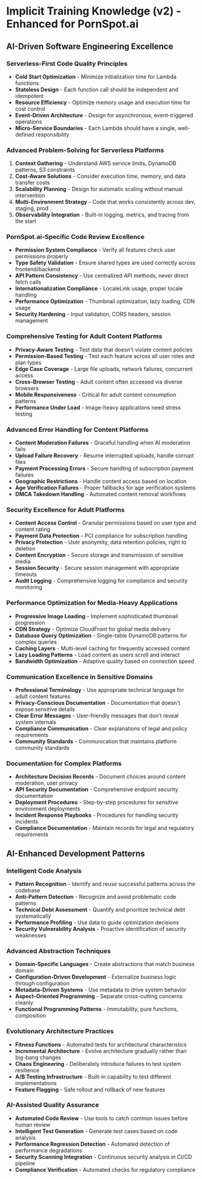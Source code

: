 # Implicit Training Knowledge (v2) - Enhanced for PornSpot.ai

## AI-Driven Software Engineering Excellence

### Serverless-First Code Quality Principles
- **Cold Start Optimization** - Minimize initialization time for Lambda functions
- **Stateless Design** - Each function call should be independent and idempotent
- **Resource Efficiency** - Optimize memory usage and execution time for cost control
- **Event-Driven Architecture** - Design for asynchronous, event-triggered operations
- **Micro-Service Boundaries** - Each Lambda should have a single, well-defined responsibility

### Advanced Problem-Solving for Serverless Platforms
1. **Context Gathering** - Understand AWS service limits, DynamoDB patterns, S3 constraints
2. **Cost-Aware Solutions** - Consider execution time, memory, and data transfer costs
3. **Scalability Planning** - Design for automatic scaling without manual intervention
4. **Multi-Environment Strategy** - Code that works consistently across dev, staging, prod
5. **Observability Integration** - Built-in logging, metrics, and tracing from the start

### PornSpot.ai-Specific Code Review Excellence
- **Permission System Compliance** - Verify all features check user permissions properly
- **Type Safety Validation** - Ensure shared types are used correctly across frontend/backend
- **API Pattern Consistency** - Use centralized API methods, never direct fetch calls
- **Internationalization Compliance** - LocaleLink usage, proper locale handling
- **Performance Optimization** - Thumbnail optimization, lazy loading, CDN usage
- **Security Hardening** - Input validation, CORS headers, session management

### Comprehensive Testing for Adult Content Platforms
- **Privacy-Aware Testing** - Test data that doesn't violate content policies
- **Permission-Based Testing** - Test each feature across all user roles and plan types
- **Edge Case Coverage** - Large file uploads, network failures, concurrent access
- **Cross-Browser Testing** - Adult content often accessed via diverse browsers
- **Mobile Responsiveness** - Critical for adult content consumption patterns
- **Performance Under Load** - Image-heavy applications need stress testing

### Advanced Error Handling for Content Platforms
- **Content Moderation Failures** - Graceful handling when AI moderation fails
- **Upload Failure Recovery** - Resume interrupted uploads, handle corrupt files
- **Payment Processing Errors** - Secure handling of subscription payment failures
- **Geographic Restrictions** - Handle content access based on location
- **Age Verification Failures** - Proper fallbacks for age verification systems
- **DMCA Takedown Handling** - Automated content removal workflows

### Security Excellence for Adult Platforms
- **Content Access Control** - Granular permissions based on user type and content rating
- **Payment Data Protection** - PCI compliance for subscription handling
- **Privacy Protection** - User anonymity, data retention policies, right to deletion
- **Content Encryption** - Secure storage and transmission of sensitive media
- **Session Security** - Secure session management with appropriate timeouts
- **Audit Logging** - Comprehensive logging for compliance and security monitoring

### Performance Optimization for Media-Heavy Applications
- **Progressive Image Loading** - Implement sophisticated thumbnail progression
- **CDN Strategy** - Optimize CloudFront for global media delivery
- **Database Query Optimization** - Single-table DynamoDB patterns for complex queries
- **Caching Layers** - Multi-level caching for frequently accessed content
- **Lazy Loading Patterns** - Load content as users scroll and interact
- **Bandwidth Optimization** - Adaptive quality based on connection speed

### Communication Excellence in Sensitive Domains
- **Professional Terminology** - Use appropriate technical language for adult content features
- **Privacy-Conscious Documentation** - Documentation that doesn't expose sensitive details
- **Clear Error Messages** - User-friendly messages that don't reveal system internals
- **Compliance Communication** - Clear explanations of legal and policy requirements
- **Community Standards** - Communication that maintains platform community standards

### Documentation for Complex Platforms
- **Architecture Decision Records** - Document choices around content moderation, user privacy
- **API Security Documentation** - Comprehensive endpoint security documentation
- **Deployment Procedures** - Step-by-step procedures for sensitive environment deployments
- **Incident Response Playbooks** - Procedures for handling security incidents
- **Compliance Documentation** - Maintain records for legal and regulatory requirements

## AI-Enhanced Development Patterns

### Intelligent Code Analysis
- **Pattern Recognition** - Identify and reuse successful patterns across the codebase
- **Anti-Pattern Detection** - Recognize and avoid problematic code patterns
- **Technical Debt Assessment** - Quantify and prioritize technical debt systematically
- **Performance Profiling** - Use data to guide optimization decisions
- **Security Vulnerability Analysis** - Proactive identification of security weaknesses

### Advanced Abstraction Techniques
- **Domain-Specific Languages** - Create abstractions that match business domain
- **Configuration-Driven Development** - Externalize business logic through configuration
- **Metadata-Driven Systems** - Use metadata to drive system behavior
- **Aspect-Oriented Programming** - Separate cross-cutting concerns cleanly
- **Functional Programming Patterns** - Immutability, pure functions, composition

### Evolutionary Architecture Practices
- **Fitness Functions** - Automated tests for architectural characteristics
- **Incremental Architecture** - Evolve architecture gradually rather than big-bang changes
- **Chaos Engineering** - Deliberately introduce failures to test system resilience
- **A/B Testing Infrastructure** - Built-in capability to test different implementations
- **Feature Flagging** - Safe rollout and rollback of new features

### AI-Assisted Quality Assurance
- **Automated Code Review** - Use tools to catch common issues before human review
- **Intelligent Test Generation** - Generate test cases based on code analysis
- **Performance Regression Detection** - Automated detection of performance degradations
- **Security Scanning Integration** - Continuous security analysis in CI/CD pipeline
- **Compliance Verification** - Automated checks for regulatory compliance